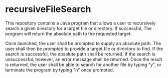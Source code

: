 # recursiveFileSearch

This repository contains a Java program that allows a user to recursively search a given directory for a target file or 
directory. If successful, The program will return the absolute path to the requested target.

Once launched, the user shall be prompted to supply an absolute path. The user shall then be prompted to provide a target 
file or directory to find. If the search is successful, the absolute path shall be returned. If the search is unsuccessful,
however, an error message shall be returned. Once the result is returned, the user shall be able to search for another file
by typing "y", or terminate the program by typing "n" once prompted.
